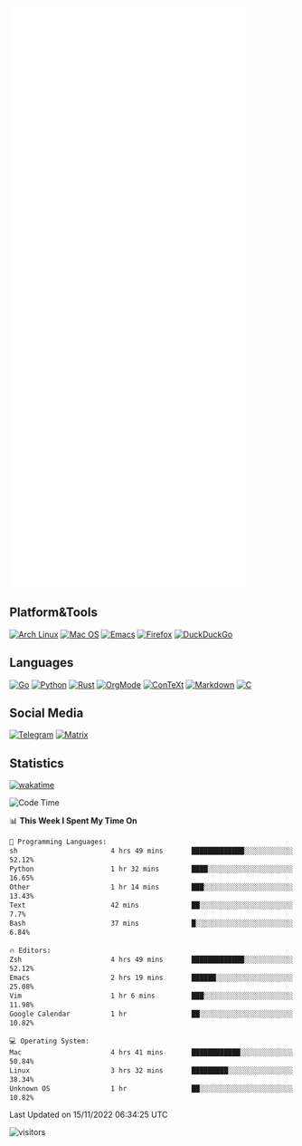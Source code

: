 ![Metrics](https://github.com/SteamedFish/SteamedFish/blob/master/github-metrics.svg)

## Platform&Tools

[![Arch Linux](https://img.shields.io/badge/ArchLinux-1793D1?logo=arch-linux&logoColor=fff&style=flat-square)](https://archlinux.org/)
[![Mac OS](https://img.shields.io/badge/MacOS-000000?style=flat-square&logo=macos&logoColor=F0F0F0)](https://www.apple.com/macos/)
[![Emacs](https://img.shields.io/badge/Emacs-%237F5AB6.svg?&style=flat-square&logo=gnu-emacs&logoColor=white)](https://www.gnu.org/software/emacs/)
[![Firefox](https://img.shields.io/badge/Firefox-FF7139?style=flat-square&logo=Firefox-Browser&logoColor=white)](https://firefox.com/)
[![DuckDuckGo](https://img.shields.io/badge/DuckDuckGo-DE5833?style=flat-square&logo=DuckDuckGo&logoColor=white)](https://duckduckgo.com/)

## Languages

[![Go](https://img.shields.io/badge/Golang-%2300ADD8.svg?style=flat-square&logo=go&logoColor=white)](https://golang.org/)
[![Python](https://img.shields.io/badge/Python-3670A0?style=flat-square&logo=python&logoColor=ffdd54)](https://www.python.org/)
[![Rust](https://img.shields.io/badge/Rust-%23000000.svg?style=flat-square&logo=rust&logoColor=white)](https://www.rust-lang.org/)
[![OrgMode](https://img.shields.io/badge/OrgMode-%23000000.svg?style=flat-square&logo=org&logoColor=white)](https://orgmode.org/)
[![ConTeXt](https://img.shields.io/badge/ConTeXt-%23008080.svg?style=flat-square&logo=latex&logoColor=white)](https://contextgarden.net/)
[![Markdown](https://img.shields.io/badge/MarkDown-%23000000.svg?style=flat-square&logo=markdown&logoColor=white)](https://daringfireball.net/projects/markdown/)
[![C](https://img.shields.io/badge/C-%2300599C.svg?style=flat-square&logo=c&logoColor=white)](https://www.iso.org/standard/74528.html)

## Social Media
[![Telegram](https://img.shields.io/badge/SteamedFish-2CA5E0?style=social&logo=telegram&logoColor=white)](https://t.me/SteamedFish)
[![Matrix](https://img.shields.io/badge/SteamedFish-2CA5E0?style=social&logo=matrix&logoColor=black)](https://matrix.to/#/@i:steamedfish.org)

## Statistics
[![wakatime](https://wakatime.com/badge/user/168280d6-fcf2-4b4f-ad3a-dc4612f35b38.svg)](https://wakatime.com/@168280d6-fcf2-4b4f-ad3a-dc4612f35b38)

<!--START_SECTION:waka-->
![Code Time](http://img.shields.io/badge/Code%20Time-2%2C129%20hrs%2058%20mins-blue)

📊 **This Week I Spent My Time On** 

```text
💬 Programming Languages: 
sh                       4 hrs 49 mins       █████████████░░░░░░░░░░░░   52.12% 
Python                   1 hr 32 mins        ████░░░░░░░░░░░░░░░░░░░░░   16.65% 
Other                    1 hr 14 mins        ███░░░░░░░░░░░░░░░░░░░░░░   13.43% 
Text                     42 mins             ██░░░░░░░░░░░░░░░░░░░░░░░   7.7% 
Bash                     37 mins             █░░░░░░░░░░░░░░░░░░░░░░░░   6.84%

🔥 Editors: 
Zsh                      4 hrs 49 mins       █████████████░░░░░░░░░░░░   52.12% 
Emacs                    2 hrs 19 mins       ██████░░░░░░░░░░░░░░░░░░░   25.08% 
Vim                      1 hr 6 mins         ███░░░░░░░░░░░░░░░░░░░░░░   11.98% 
Google Calendar          1 hr                ██░░░░░░░░░░░░░░░░░░░░░░░   10.82%

💻 Operating System: 
Mac                      4 hrs 41 mins       ████████████░░░░░░░░░░░░░   50.84% 
Linux                    3 hrs 32 mins       █████████░░░░░░░░░░░░░░░░   38.34% 
Unknown OS               1 hr                ██░░░░░░░░░░░░░░░░░░░░░░░   10.82%

```


 Last Updated on 15/11/2022 06:34:25 UTC
<!--END_SECTION:waka-->

![visitors](https://visitor-badge.laobi.icu/badge?page_id=SteamedFish.SteamedFish)
